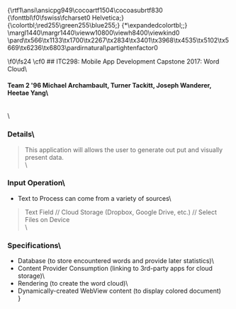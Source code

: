 {\rtf1\ansi\ansicpg949\cocoartf1504\cocoasubrtf830
{\fonttbl\f0\fswiss\fcharset0 Helvetica;}
{\colortbl;\red255\green255\blue255;}
{\*\expandedcolortbl;;}
\margl1440\margr1440\vieww10800\viewh8400\viewkind0
\pard\tx566\tx1133\tx1700\tx2267\tx2834\tx3401\tx3968\tx4535\tx5102\tx5669\tx6236\tx6803\pardirnatural\partightenfactor0

\f0\fs24 \cf0 ## ITC298: Mobile App Development Capstone 2017: Word Cloud\
#### Team 2 \'96 Michael Archambault, Turner Tackitt, Joseph Wanderer, Heetae Yang\
\
\
### Details\
> This application will allows the user to generate out put and visually present data.\
\
### Input Operation\
- Text to Process can come from a variety of sources\
> Text Field // Cloud Storage (Dropbox, Google Drive, etc.) // Select Files on Device\
\
### Specifications\
* Database (to store encountered words and provide later statistics)\
* Content Provider Consumption (linking to 3rd-party apps for cloud storage)\
* Rendering (to create the word cloud)\
* Dynamically-created WebView content (to display colored document)\
}